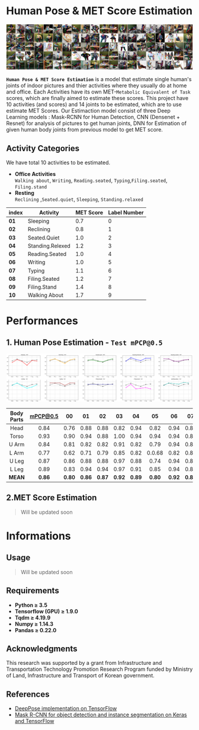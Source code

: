 # Human Pose & MET Score Estimation
![](./figures/result_banner.png)

**`Human Pose & MET Score Estimation`** is a model that estimate single human's joints of indoor pictures and thier activities where they usually do at home and office. Each Activities have its own MET-`Metabolic Equivalent of Task` scores, which are finally aimed to estimate these scores. This project have 10 activities (and scores) and 14 joints to be estimated, which are to use estimate MET Scores. Our Estimaction model consist of three Deep Learning models : Mask-RCNN for Human Detection, CNN (Densenet + Resnet) for analysis of pictures to get human joints, DNN for Estimation of given human body joints from previous model to get MET score.  

## Activity Categories
We have total 10 activities to be estimated.

* **Office Activities<br/>**
  `Walking about`, `Writing`, `Reading.seated`, `Typing`,`Filing.seated`, `Filing.stand`<br />
* **Resting<br />**
`Reclining` ,`Seated.quiet`, `Sleeping`, `Standing.relaxed`<br />

 index | Activity | MET Score | Label Number
 ------|----------|-----------|-------------
 **01** | Sleeping | 0.7 | 0
 **02** | Reclining | 0.8 | 1
 **03** | Seated.Quiet | 1.0 | 2
 **04** | Standing.Relexed | 1.2 | 3
 **05** | Reading.Seated | 1.0 | 4
 **06** | Writing | 1.0 | 5
 **07** | Typing | 1.1 | 6
 **08** | Filing.Seated | 1.2 | 7
 **09** | Filing.Stand | 1.4 | 8
 **10** | Walking About | 1.7 | 9

# Performances
## 1. Human Pose Estimation - `Test mPCP@0.5`
![](./figures/plot_total_pcp_result.png)

 **Body Parts** | **mPCP@0.5** | 00 | 01 | 02 | 03 | 04 | 05 | 06 | 07 | 08 | 09 | 
 :--------: | :------: | :-: | :-: | :-: | :-: | :-: | :-: | :-: | :-: | :-: | :-: |
 Head | 0.84 | 0.76 | 0.88 | 0.88 | 0.82 | 0.94 | 0.82 | 0.94 | 0.88 | 0.71 | 0.82 |
 Torso | 0.93 | 0.90 | 0.94 | 0.88 | 1.00 | 0.94 | 0.94 | 0.94 | 0.88 | 0.88 | 0.94 |
 U Arm | 0.84 | 0.81 | 0.82 | 0.82 | 0.91 | 0.82 | 0.79 | 0.94 | 0.88 | 0.65 | 0.91 |
 L Arm | 0.77 | 0.62 | 0.71 | 0.79 | 0.85 | 0.82 | 0.0.68 | 0.82 | 0.88 | 0.68 | 0.88 |
 U Leg | 0.87 | 0.86 | 0.88 | 0.88 | 0.97 | 0.88 | 0.74 | 0.94 | 0.88 | 0.71 | 0.97 |
 L Leg | 0.89 | 0.83 | 0.94 | 0.94 | 0.97 | 0.91 | 0.85 | 0.94 | 0.88 | 0.65 | 0.94 |
 **MEAN** | **0.86** | **0.80** | **0.86** | **0.87** | **0.92** | **0.89** | **0.80** | **0.92** | **0.88** | **0.71** | **0.91** |

## 2.MET Score Estimation
> Will be updated soon

# Informations
## Usage
> Will be updated soon

## Requirements
- **Python ≥ 3.5**
- **Tensorflow (GPU) ≥ 1.9.0**
- **Tqdm ≥ 4.19.9**
- **Numpy ≥ 1.14.3**
- **Pandas ≥ 0.22.0**

## Acknowledgments

This research was supported by a grant from Infrastructure and Transportation Technology Promotion Research Program funded by Ministry of Land, Infrastructure and Transport of Korean government.

## References
- [DeepPose implementation on TensorFlow](https://github.com/asanakoy/deeppose_tf)
- [Mask R-CNN for object detection and instance segmentation on Keras and TensorFlow](https://github.com/matterport/Mask_RCNN)
